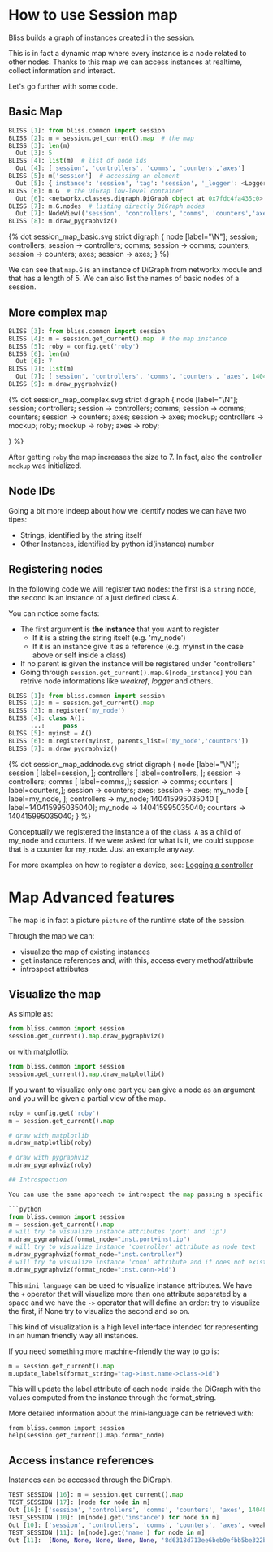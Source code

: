 # How to use Session map

Bliss builds a graph of instances created in the session. 

This is in fact a dynamic map where every instance is a node related to other nodes.
Thanks to this map we can access instances at realtime, collect information and interact.

Let's go further with some code.

## Basic Map

```python
BLISS [1]: from bliss.common import session
BLISS [2]: m = session.get_current().map  # the map
BLISS [3]: len(m)
  Out [3]: 5
BLISS [4]: list(m)  # list of node ids
  Out [4]: ['session', 'controllers', 'comms', 'counters','axes']
BLISS [5]: m['session']  # accessing an element
  Out [5]: {'instance': 'session', 'tag': 'session', '_logger': <Logger session (WARNING)>}
BLISS [6]: m.G  # the DiGrap low-level container
  Out [6]: <networkx.classes.digraph.DiGraph object at 0x7fdc4fa435c0>
BLISS [7]: m.G.nodes  # listing directly DiGraph nodes
  Out [7]: NodeView(('session', 'controllers', 'comms', 'counters','axes'))
BLISS [8]: m.draw_pygraphviz()
```
{% dot session_map_basic.svg
strict digraph  {
	node [label="\N"];
	session;
	controllers;
	session -> controllers;
	comms;
	session -> comms;
	counters;
	session -> counters;
    axes;
    session -> axes;
}
%}

We can see that `map.G` is an instance of DiGraph from networkx module and that has a length of 5.
We can also list the names of basic nodes of a session.


## More complex map

```python
BLISS [3]: from bliss.common import session
BLISS [4]: m = session.get_current().map  # the map instance
BLISS [5]: roby = config.get('roby')
BLISS [6]: len(m)
  Out [6]: 7 
BLISS [7]: list(m)
  Out [7]: ['session', 'controllers', 'comms', 'counters', 'axes', 140483187066584, 140483253486984]
BLISS [9]: m.draw_pygraphviz()
```

{% dot session_map_complex.svg
strict digraph  {
	node [label="\N"];
	session;
	controllers;
	session -> controllers;
	comms;
	session -> comms;
	counters;
    session -> counters;
	axes;
    session -> axes;
    mockup;
    controllers -> mockup;
    roby;
    mockup -> roby;
    axes -> roby;

}
%}

After getting `roby` the map increases the size to 7. In fact, also the controller `mockup` was initialized.


## Node IDs

Going a bit more indeep about how we identify nodes we can have two tipes:

* Strings, identified by the string itself
* Other Instances, identified by python id(instance) number

## Registering nodes

In the following code we will register two nodes: the first is a `string` node, the second is an instance of a just defined class A.

You can notice some facts:

 * The first argument is **the instance** that you want to register
    *  If it is a string the string itself (e.g. 'my_node')
    *  If it is an instance give it as a reference (e.g. myinst in the case above or self inside a class)
 * If no parent is given the instance will be registered under "controllers"
 * Going through `session.get_current().map.G[node_instance]` you can retrive node informations like *weakref*, *logger* and others.

```python
BLISS [1]: from bliss.common import session
BLISS [2]: m = session.get_current().map
BLISS [3]: m.register('my_node')
BLISS [4]: class A():
      ...:     pass
BLISS [5]: myinst = A()
BLISS [6]: m.register(myinst, parents_list=['my_node','counters'])
BLISS [7]: m.draw_pygraphviz()
```
{% dot session_map_addnode.svg
strict digraph  {
	node [label="\N"];
	session	 [ label=session, ];
	controllers	 [ label=controllers, ];
	session -> controllers;
	comms	 [ label=comms,];
	session -> comms;
	counters	 [ label=counters,];
	session -> counters;
    axes;
    session -> axes;
	my_node	 [ label=my_node, ];
	controllers -> my_node;
	140415995035040	 [ label=140415995035040];
	my_node -> 140415995035040;
	counters -> 140415995035040;
}
%}

Conceptually we registered the instance `a` of the `class A` as a child of my_node and counters. If we were asked for what is it, we could suppose that is a counter for my_node. Just an example anyway.

For more examples on how to register a device, see: [Logging a controller](dev_maplog_controller.md)

# Map Advanced features

The map is in fact a picture `picture` of the runtime state of the session.

Through the map we can:

  * visualize the map of existing instances
  * get instance references and, with this, access every method/attribute
  * introspect attributes

## Visualize the map

As simple as:

```python
from bliss.common import session
session.get_current().map.draw_pygraphviz()
```

or with matplotlib:

```python
from bliss.common import session
session.get_current().map.draw_matplotlib()
```

If you want to visualize only one part you can give a node as an argument
and you will be given a partial view of the map.

```python
roby = config.get('roby')
m = session.get_current().map

# draw with matplotlib
m.draw_matplotlib(roby)

# draw with pygraphviz
m.draw_pygraphviz(roby)

## Introspection

You can use the same approach to introspect the map passing a specific argument:

```python
from bliss.common import session
m = session.get_current().map
# will try to visualize instance attributes 'port' and 'ip')
m.draw_pygraphviz(format_node="inst.port+inst.ip")
# will try to visualize instance 'controller' attribute as node text
m.draw_pygraphviz(format_node="inst.controller")
# will try to visualize instance 'conn' attribute and if does not exist the id
m.draw_pygraphviz(format_node="inst.conn->id")
```
This `mini language` can be used to visualize instance attributes.
We have the `+` operator that will visualize more than one attribute separated by a space
and we have the `->` operator that will define an order: try to visualize the first, if None
try to visualize the second and so on.

This kind of visualization is a high level interface intended for representing in an human
friendly way all instances.

If you need something more machine-friendly the way to go is:

```python
m = session.get_current().map
m.update_labels(format_string="tag->inst.name->class->id")
```

This will update the label attribute of each node inside the DiGraph with the values
computed from the instance through the format_string. 

More detailed information about the mini-language can be retrieved with:

```
from bliss.common import session
help(session.get_current().map.format_node)
```

## Access instance references

Instances can be accessed through the DiGraph.

```python
TEST_SESSION [16]: m = session.get_current().map
TEST_SESSION [17]: [node for node in m]
Out [16]: ['session', 'controllers', 'comms', 'counters', 'axes', 140483187066584, 140483253486984]
TEST_SESSION [10]: [m[node].get('instance') for node in m]
Out [10]: ['session', 'controllers', 'comms', 'counters', 'axes', <weakref at 0x7fc4ce6c8d18; to 'Mockup' at 0x7fc4ca7646d8>, <weakref at 0x7fc4ce6c8e08; to 'MockupAxis' at 0x7fc4ce6bc588>]
TEST_SESSION [11]: [m[node].get('name') for node in m]
Out [11]:  [None, None, None, None, None, '8d6318d713ee6beb9efbb5be322b8dde', 'roby']
```
